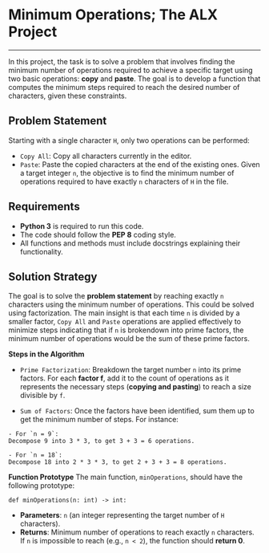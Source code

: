 # Minimum Operations; The ALX Project
-------------

In this project, the task is to solve a problem that involves 
finding the minimum number of operations required to achieve a specific target 
using two basic operations: __copy__ and __paste__. The goal is to develop 
a function that computes the minimum steps required to reach the desired 
number of characters, given these constraints.

## Problem Statement
Starting with a single character `H`, only two operations can be performed:

- `Copy All`: Copy all characters currently in the editor.
- `Paste`: Paste the copied characters at the end of the existing ones.
Given a target integer `n`, the objective is to find the minimum number of 
operations required to have exactly `n` characters of `H` in the file.

## Requirements

- __Python 3__ is required to run this code.
- The code should follow the __PEP 8__ coding style.
- All functions and methods must include docstrings explaining their functionality.

## Solution Strategy
The goal is to solve the __problem statement__ by reaching exactly `n` characters 
using the minimum number of operations. This could be solved using factorization. 
The main insight is that each time `n` is divided by a smaller factor, 
`Copy All` and `Paste` operations are applied effectively to minimize steps 
indicating that if `n` is brokendown into prime factors, the minimum number of 
operations would be the sum of these prime factors.

__Steps in the Algorithm__

- `Prime Factorization`: Breakdown the target number `n` into its prime factors.
For each  __factor f__, add it to the count of operations as it represents the 
necessary steps (__copying and pasting__) to reach a size divisible by `f`.

- `Sum of Factors`: Once the factors have been identified, sum them up to get 
the minimum number of steps. For instance:

```
- For `n = 9`:
Decompose 9 into 3 * 3, to get 3 + 3 = 6 operations.

- For `n = 18`:
Decompose 18 into 2 * 3 * 3, to get 2 + 3 + 3 = 8 operations.

```

__Function Prototype__
The main function, `minOperations`, should have the following prototype:

```
def minOperations(n: int) -> int:

```

- __Parameters__: `n` (an integer representing the target number of `H` characters).
- __Returns__: Minimum number of operations to reach exactly `n` characters.
If `n` is impossible to reach (e.g., `n < 2`), the function should __return 0__.
